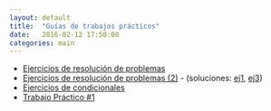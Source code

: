 ```yaml
---
layout: default
title:  "Guías de trabajos prácticos"
date:   2016-02-12 17:50:00
categories: main
---
```


* [Ejercicios de resolución de problemas](files/01-ej_intro.pdf)
* [Ejercicios de resolución de problemas (2)](files/02-ej_intro_2.pdf) - (soluciones: [ej1](soluciones/hipotenusa.cpp), [ej3](soluciones/moto.cpp))
* [Ejercicios de condicionales](files/03-condicionales.pdf)
* [Trabajo Práctico #1](files/04-TP1-EstSecuenciales.pdf)
